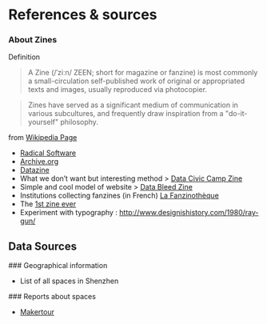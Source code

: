 # References & sources

### About Zines

Definition

> A Zine (/ˈziːn/ ZEEN; short for magazine or fanzine) is most commonly a small-circulation self-published work of original or appropriated texts and images, usually reproduced via photocopier.

> Zines have served as a significant medium of communication in various subcultures, and frequently draw inspiration from a "do-it-yourself" philosophy.

from [Wikipedia Page]()

* [Radical Software](http://www.radicalsoftware.org/e/volume1nr1.html)
* [Archive.org](https://archive.org/details/zines)
* [Datazine](https://fanlore.org/wiki/Datazine)
* What we don’t want but interesting method > [Data Civic Camp Zine](http://yalsa.ala.org/blog/2017/09/28/civic-data-zine-camp/)
* Simple and cool model of website > [Data Bleed Zine](https://www.datableedzine.com/)
* Institutions collecting fanzines (in French) [La Fanzinothèque](http://www.fanzino.org/)
* The [1st zine ever](http://www.punkjourney.com/fanzines.php)
* Experiment with typography : http://www.designishistory.com/1980/ray-gun/

## Data Sources


### Geographical information

* List of all spaces in Shenzhen


### Reports about spaces

* [Makertour](http://www.makertour.fr/ateliers-explores/)
